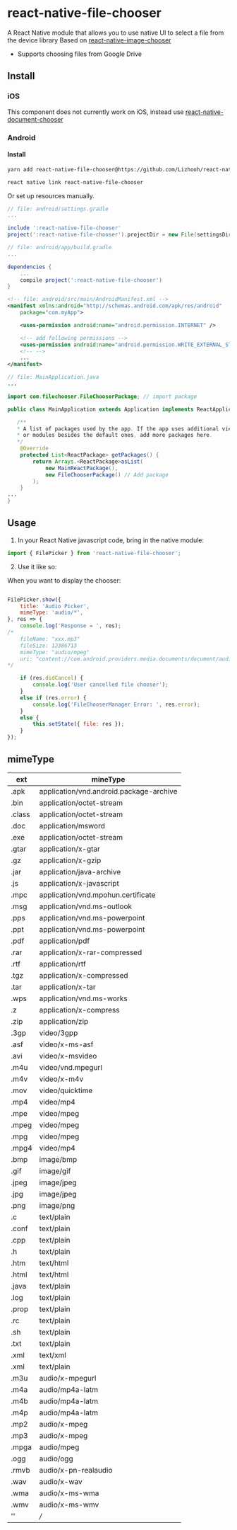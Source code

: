 # react-native-file-chooser
A React Native module that allows you to use native UI to select a file from the device library
Based on [react-native-image-chooser](https://github.com/marcshilling/react-native-image-chooser)

- Supports choosing files from Google Drive

## Install

### iOS
This component does not currently work on iOS, instead use [react-native-document-chooser](https://github.com/Elyx0/react-native-document-chooser)

### Android

#### Install

```bash
yarn add react-native-file-chooser@https://github.com/Lizhooh/react-native-file-chooser.git

react native link react-native-file-chooser
```

Or set up resources manually.

```gradle
// file: android/settings.gradle
...

include ':react-native-file-chooser'
project(':react-native-file-chooser').projectDir = new File(settingsDir, '../node_modules/react-native-file-chooser/android')
```
```gradle
// file: android/app/build.gradle
...

dependencies {
    ...
    compile project(':react-native-file-chooser')
}
```

```xml
<!-- file: android/src/main/AndroidManifest.xml -->
<manifest xmlns:android="http://schemas.android.com/apk/res/android"
    package="com.myApp">

    <uses-permission android:name="android.permission.INTERNET" />

    <!-- add following permissions -->
    <uses-permission android:name="android.permission.WRITE_EXTERNAL_STORAGE"/>
    <!-- -->
    ...
</manifest>
```

```java
// file: MainApplication.java
...

import com.filechooser.FileChooserPackage; // import package

public class MainApplication extends Application implements ReactApplication {

   /**
   * A list of packages used by the app. If the app uses additional views
   * or modules besides the default ones, add more packages here.
   */
    @Override
    protected List<ReactPackage> getPackages() {
        return Arrays.<ReactPackage>asList(
            new MainReactPackage(),
            new FileChooserPackage() // Add package
        );
    }
...
}

```
## Usage
1. In your React Native javascript code, bring in the native module:

```js
import { FilePicker } from 'react-native-file-chooser';
```

2. Use it like so:

  When you want to display the chooser:

```js

FilePicker.show({
    title: 'Audio Picker',
    mimeType: 'audio/*',
}, res => {
    console.log('Response = ', res);
/*
    fileName: "xxx.mp3"
    fileSize: 12386713
    mimeType: "audio/mpeg"
    uri: "content://com.android.providers.media.documents/document/audio%3A68463"
*/

    if (res.didCancel) {
        console.log('User cancelled file chooser');
    }
    else if (res.error) {
        console.log('FileChooserManager Error: ', res.error);
    }
    else {
        this.setState({ file: res });
    }
});
```

## mimeType

ext | mineType
--- | ---
.apk | application/vnd.android.package-archive
.bin | application/octet-stream
.class | application/octet-stream
.doc | application/msword
.exe | application/octet-stream
.gtar | application/x-gtar
.gz | application/x-gzip
.jar | application/java-archive
.js | application/x-javascript
.mpc | application/vnd.mpohun.certificate
.msg | application/vnd.ms-outlook
.pps | application/vnd.ms-powerpoint
.ppt | application/vnd.ms-powerpoint
.pdf | application/pdf
.rar | application/x-rar-compressed
.rtf | application/rtf
.tgz | application/x-compressed
.tar | application/x-tar
.wps | application/vnd.ms-works
.z | application/x-compress
.zip | application/zip
.3gp | video/3gpp
.asf | video/x-ms-asf
.avi | video/x-msvideo
.m4u | video/vnd.mpegurl
.m4v | video/x-m4v
.mov | video/quicktime
.mp4 | video/mp4
.mpe | video/mpeg
.mpeg | video/mpeg
.mpg | video/mpeg
.mpg4 | video/mp4
.bmp | image/bmp
.gif | image/gif
.jpeg | image/jpeg
.jpg | image/jpeg
.png | image/png
.c | text/plain
.conf | text/plain
.cpp | text/plain
.h | text/plain
.htm | text/html
.html | text/html
.java | text/plain
.log | text/plain
.prop | text/plain
.rc | text/plain
.sh | text/plain
.txt | text/plain
.xml | text/xml
.xml | text/plain
.m3u | audio/x-mpegurl
.m4a | audio/mp4a-latm
.m4b | audio/mp4a-latm
.m4p | audio/mp4a-latm
.mp2 | audio/x-mpeg
.mp3 | audio/x-mpeg
.mpga | audio/mpeg
.ogg | audio/ogg
.rmvb | audio/x-pn-realaudio
.wav | audio/x-wav
.wma | audio/x-ms-wma
.wmv | audio/x-ms-wmv
'' | */*
